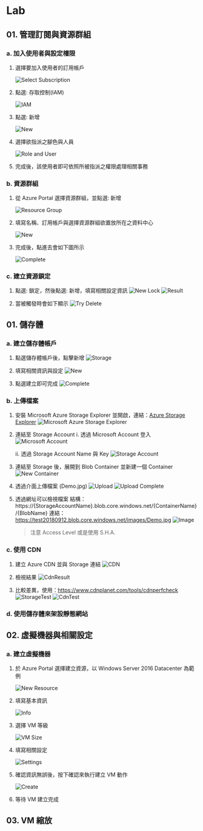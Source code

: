 # Lab

## 01. 管理訂閱與資源群組

### a. 加入使用者與設定權限

1. 選擇要加入使用者的訂用帳戶

    ![Select Subscription](https://i.imgur.com/LOr4rHw.png)

2. 點選: 存取控制(IAM)

    ![IAM](https://i.imgur.com/ezGCMvR.png)

3.  點選: 新增

    ![New](https://i.imgur.com/JVjIMDn.png)

4.  選擇欲指派之腳色與人員

    ![Role and User](https://i.imgur.com/cVOWI9D.png)

5. 完成後，該使用者即可依照所被指派之權限處理相關事務

### b. 資源群組

1. 從 Azure Portal 選擇資源群組，並點選: 新增

    ![Resource Group](https://i.imgur.com/iFR4ov2.png)

2.  填寫名稱、訂用帳戶與選擇資源群組欲置放所在之資料中心

    ![New](https://i.imgur.com/mxzMEW4.png)

3.  完成後，點進去會如下圖所示

     ![Complete](https://i.imgur.com/l5SRMjQ.png) 

### c. 建立資源鎖定

1. 點選: 鎖定，然後點選: 新增，填寫相關設定資訊
    ![New Lock](https://i.imgur.com/WPabqDY.png)
    ![Result](https://i.imgur.com/JbGYBrf.png)

2. 當被觸發時會如下顯示
    ![Try Delete](https://i.imgur.com/tgR98B4.png)

## 01. 儲存體

### a. 建立儲存體帳戶

1. 點選儲存體帳戶後，點擊新增
    ![Storage](https://i.imgur.com/jQdMFZi.png)

2. 填寫相關資訊與設定
    ![New](https://i.imgur.com/NOh9poG.png)

3. 點選建立即可完成
    ![Complete](https://i.imgur.com/IuRom6z.png)

### b. 上傳檔案

1. 安裝 Microsoft Azure Storage Explorer 並開啟，連結：[Azure Storage Explorer](https://azure.microsoft.com/en-us/features/storage-explorer/)
    ![Microsoft Azure Storage Explorer](https://i.imgur.com/UmhSqNN.png)

2. 連結至 Storage Account
    i. 透過 Microsoft Account 登入
        ![Microsoft Account](https://i.imgur.com/nNjEaSz.png)

    ii. 透過 Storage Account Name 與 Key
        ![Storage Account](https://i.imgur.com/eQ5GQeg.png)

3. 連結至 Storage 後，展開到 Blob Container 並新建一個 Container
    ![New Container](https://i.imgur.com/Ymc2ZuP.png)

4. 透過介面上傳檔案 (Demo.jpg)
    ![Upload](https://i.imgur.com/mBzr5yv.png)
    ![Upload Complete](https://i.imgur.com/72yoNyA.png)

5. 透過網址可以檢視檔案
    結構：https://{StorageAccountName}.blob.core.windows.net/{ContainerName}/{BlobName}
    連結：https://test20180912.blob.core.windows.net/images/Demo.jpg
    ![Image](https://i.imgur.com/s47HIF8.png)
    > 注意 Access Level 或是使用 S.H.A.

### c. 使用 CDN

1. 建立 Azure CDN 並與 Storage 連結
    ![CDN](https://i.imgur.com/zxuxUQA.png)

2. 檢視結果
    ![CdnResult](https://i.imgur.com/H8SjXv8.png)

3. 比較差異，使用：<https://www.cdnplanet.com/tools/cdnperfcheck>
    ![StorageTest](https://i.imgur.com/ocxO8i1.png)
    ![CdnTest](https://i.imgur.com/D0zg3FG.png)

### d. 使用儲存體來架設靜態網站

## 02. 虛擬機器與相關設定

### a. 建立虛擬機器

1. 於 Azure Portal 選擇建立資源，以 Windows Server 2016 Datacenter 為範例

    ![New Resource](https://i.imgur.com/Od2IusO.png)

2. 填寫基本資訊

    ![Info](https://i.imgur.com/9xmouZt.png)

3. 選擇 VM 等級

    ![VM Size](https://i.imgur.com/XghCv36.png)

4. 填寫相關設定

    ![Settings](https://i.imgur.com/ZYO71dL.png)

5. 確認資訊無誤後，按下確認來執行建立 VM 動作

    ![Create](https://i.imgur.com/w6woCp0.png)

6. 等待 VM 建立完成

## 03. VM 縮放




